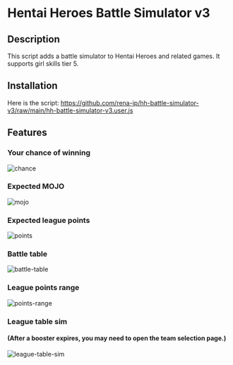 # Hentai Heroes Battle Simulator v3

## Description
This script adds a battle simulator to Hentai Heroes and related games. It supports girl skills tier 5.

## Installation
Here is the script:
https://github.com/rena-jp/hh-battle-simulator-v3/raw/main/hh-battle-simulator-v3.user.js

## Features

### Your chance of winning
![chance](https://github.com/rena-jp/hh-battle-simulator/assets/101486573/b362b069-a47d-4b61-b2d5-cde8a37f18d9)

### Expected MOJO
![mojo](https://github.com/rena-jp/hh-battle-simulator/assets/101486573/954956cc-d7b0-4d78-bd27-35f96f2b4bea)

### Expected league points
![points](https://github.com/rena-jp/hh-battle-simulator/assets/101486573/8e87739f-dc23-44d4-af9e-600d6298ed8f)

### Battle table
![battle-table](https://github.com/rena-jp/hh-battle-simulator/assets/101486573/ef27b4a6-94d6-4c8b-8f3d-090a3373fdca)

### League points range
![points-range](https://github.com/rena-jp/hh-battle-simulator-v3/assets/101486573/aa4ac3c8-4e95-4239-bb91-2ea76427a451)

### League table sim
#### (After a booster expires, you may need to open the team selection page.)
![league-table-sim](https://github.com/rena-jp/hh-battle-simulator-v3/assets/101486573/ef503ea3-2247-4b7a-8de0-9f970529a164)
